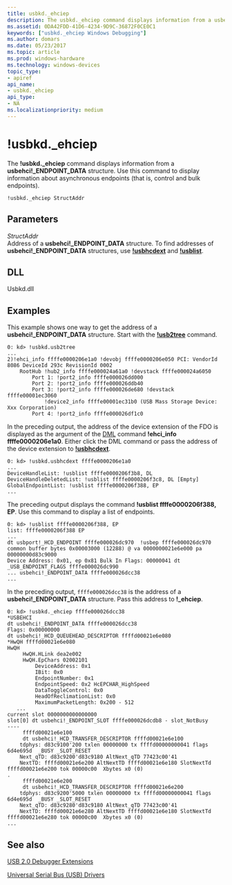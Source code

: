 ```yaml
---
title: usbkd._ehciep
description: The usbkd._ehciep command displays information from a usbehci _ENDPOINT_DATA structure. Use this command to display information about asynchronous endpoints (that is, control and bulk endpoints).
ms.assetid: 0DA42FDD-41D6-4234-9D9C-36872F0CE0C1
keywords: ["usbkd._ehciep Windows Debugging"]
ms.author: domars
ms.date: 05/23/2017
ms.topic: article
ms.prod: windows-hardware
ms.technology: windows-devices
topic_type:
- apiref
api_name:
- usbkd._ehciep
api_type:
- NA
ms.localizationpriority: medium
---
```


# !usbkd.\_ehciep


The **!usbkd.\_ehciep** command displays information from a **usbehci!\_ENDPOINT\_DATA** structure. Use this command to display information about asynchronous endpoints (that is, control and bulk endpoints).

```
!usbkd._ehciep StructAddr
```

## <span id="ddk__devobj_dbg"></span><span id="DDK__DEVOBJ_DBG"></span>Parameters


<span id="_______StructAddr______"></span><span id="_______structaddr______"></span><span id="_______STRUCTADDR______"></span> *StructAddr*   
Address of a **usbehci!\_ENDPOINT\_DATA** structure. To find addresses of **usbehci!\_ENDPOINT\_DATA** structures, use [**!usbhcdext**](-usbkd-usbhcdext.md) and [**!usblist**](-usbkd-usblist.md).

## <span id="DLL"></span><span id="dll"></span>DLL


Usbkd.dll

Examples
--------

This example shows one way to get the address of a **usbehci!\_ENDPOINT\_DATA** structure. Start with the [**!usb2tree**](-usbkd-usb2tree.md) command.

```
0: kd> !usbkd.usb2tree
...
2)!ehci_info ffffe0000206e1a0 !devobj ffffe0000206e050 PCI: VendorId 8086 DeviceId 293c RevisionId 0002 
    RootHub !hub2_info ffffe000024a61a0 !devstack ffffe000024a6050
        Port 1: !port2_info ffffe000026dd000 
        Port 2: !port2_info ffffe000026ddb40 
        Port 3: !port2_info ffffe000026de680 !devstack ffffe00001ec3060
            !device2_info ffffe00001ec31b0 (USB Mass Storage Device: Xxx Corporation)
        Port 4: !port2_info ffffe000026df1c0 
```

In the preceding output, the address of the device extension of the FDO is displayed as the argument of the [DML](debugger-markup-language-commands.md) command **!ehci\_info ffffe0000206e1a0**. Either click the DML command or pass the address of the device extension to [**!usbhcdext**](https://msdn.microsoft.com/library/windows/hardware/dn367072).

```
0: kd> !usbkd.usbhcdext ffffe0000206e1a0
...
DeviceHandleList: !usblist ffffe0000206f3b8, DL 
DeviceHandleDeletedList: !usblist ffffe0000206f3c8, DL [Empty]
GlobalEndpointList: !usblist ffffe0000206f388, EP 
...
```

The preceding output displays the command **!usblist ffffe0000206f388, EP**. Use this command to display a list of endpoints.

```
0: kd> !usblist ffffe0000206f388, EP 
list: ffffe0000206f388 EP
...
dt usbport!_HCD_ENDPOINT ffffe000026dc970  !usbep ffffe000026dc970
common buffer bytes 0x00003000 (12288) @ va 0000000021e6e000 pa 00000000d83c9000
Device Address: 0x01, ep 0x81 Bulk In Flags: 00000041 dt _USB_ENDPOINT_FLAGS ffffe000026dc990
... usbehci!_ENDPOINT_DATA ffffe000026dcc38
...
```

In the preceding output, `ffffe000026dcc38` is the address of a **usbehci!\_ENDPOINT\_DATA** structure. Pass this address to **!\_ehciep**.

```
0: kd> !usbkd._ehciep ffffe000026dcc38
*USBEHCI
dt usbehci!_ENDPOINT_DATA ffffe000026dcc38
Flags: 0x00000000
dt usbehci!_HCD_QUEUEHEAD_DESCRIPTOR ffffd00021e6e080
*HwQH ffffd00021e6e080
HwQH
     HwQH.HLink dea2e002
     HwQH.EpChars 02002101
         DeviceAddress: 0x1
         IBit: 0x0
         EndpointNumber: 0x1
         EndpointSpeed: 0x2 HcEPCHAR_HighSpeed
         DataToggleControl: 0x0
         HeadOfReclimationList: 0x0
         MaximumPacketLength: 0x200 - 512
   ...
current slot 0000000000000000
slot[0] dt usbehci!_ENDPOINT_SLOT ffffe000026dcdb8 - slot_NotBusy
----
     ffffd00021e6e100
     dt usbehci!_HCD_TRANSFER_DESCRIPTOR ffffd00021e6e100
    tdphys: d83c9100'200 txlen 00000000 tx ffffd00000000041 flags 6d4e695d  _BUSY _SLOT_RESET
    Next_qTD: d83c9200'd83c9180 AltNext_qTD 77423c00'41 
    NextTD: ffffd00021e6e200 AltNextTD ffffd00021e6e180 SlotNextTd ffffd00021e6e200 tok 00000c00  Xbytes x0 (0)
.
     ffffd00021e6e200
     dt usbehci!_HCD_TRANSFER_DESCRIPTOR ffffd00021e6e200
    tdphys: d83c9200'5000 txlen 00000000 tx ffffd00000000041 flags 6d4e695d  _BUSY _SLOT_RESET
    Next_qTD: d83c9280'd83c9180 AltNext_qTD 77423c00'41 
    NextTD: ffffd00021e6e280 AltNextTD ffffd00021e6e180 SlotNextTd ffffd00021e6e280 tok 00000c00  Xbytes x0 (0)
...
```

## <span id="see_also"></span>See also


[USB 2.0 Debugger Extensions](usb-2-0-extensions.md)

[Universal Serial Bus (USB) Drivers](http://go.microsoft.com/fwlink/p?LinkID=227351)

 

 







